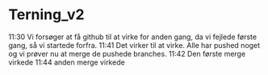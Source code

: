 # Terning_v2
11:30 Vi forsøger at få github til at virke for anden gang, da vi fejlede første gang, så vi startede forfra.
11:41 Det virker til at virke. Alle har pushed noget og vi prøver nu at merge de pushede branches.
11:42 Den første merge virkede
11:44 anden merge virkede